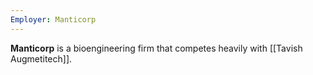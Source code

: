 ```yaml
---
Employer: Manticorp
---
```

**Manticorp** is a bioengineering firm that competes heavily with [[Tavish Augmetitech]].